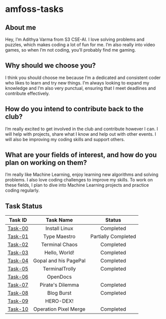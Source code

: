 # amfoss-tasks

## About me

Hey, I’m Adithya Varma from S3 CSE-AI. I love solving problems and puzzles, which makes coding a lot of fun for me. I’m also really into video games, so when I’m not coding, you’ll probably find me gaming. 

## Why should we choose you?

I think you should choose me because I’m a dedicated and consistent coder who likes to learn and try new things. I’m always looking to expand my knowledge and I’m also very punctual, ensuring that I meet deadlines and contribute effectively.

## How do you intend to contribute back to the club?

I’m really excited to get involved in the club and contribute however I can. I will help with projects, share what I know and help out with other events. I will also be improving my coding skills and support others.

## What are your fields of interest, and how do you plan on working on them?

I’m really like Machine Learning, enjoy learning new algorithms and solving problems. I also love coding challenges to improve my skills. To work on these fields, I plan to dive into Machine Learning projects and practice coding regularly.

## Task Status

| Task ID   | Task Name                  | Status              |
|:---------:|:---------------------------:|:------------------: |
| [Task-00](https://github.com/AdithyaVarma28/amfoss-tasks/tree/main/task-00) | Install Linux | Completed |
| [Task-01]() | Type Maestro | Partially Completed |
| [Task-02](https://github.com/AdithyaVarma28/amfoss-tasks/tree/main/task-02) | Terminal Chaos | Completed |
| [Task-03](https://github.com/AdithyaVarma28/amfoss-tasks/tree/main/task-03) | Hello, World! | Completed |
| [Task-04](https://github.com/AdithyaVarma28/amfoss-tasks/tree/main/task-04) | Gopal and his PagePal | Completed |
| [Task-05](https://github.com/AdithyaVarma28/amfoss-tasks/tree/main/task-05) | TerminalTrolly | Completed |
| [Task-06]() | OpenDocs |  |
| [Task-07](https://github.com/AdithyaVarma28/amfoss-tasks/tree/main/task-05) | Pirate's Dilemma  | Completed |
| [Task-08](https://github.com/AdithyaVarma28/amfoss-tasks/tree/main/task-08) | Blog Burst | Completed |
| [Task-09]() | HERO-DEX! |  |
| [Task-10](https://github.com/AdithyaVarma28/amfoss-tasks/tree/main/task-10) | Operation Pixel Merge | Completed |
